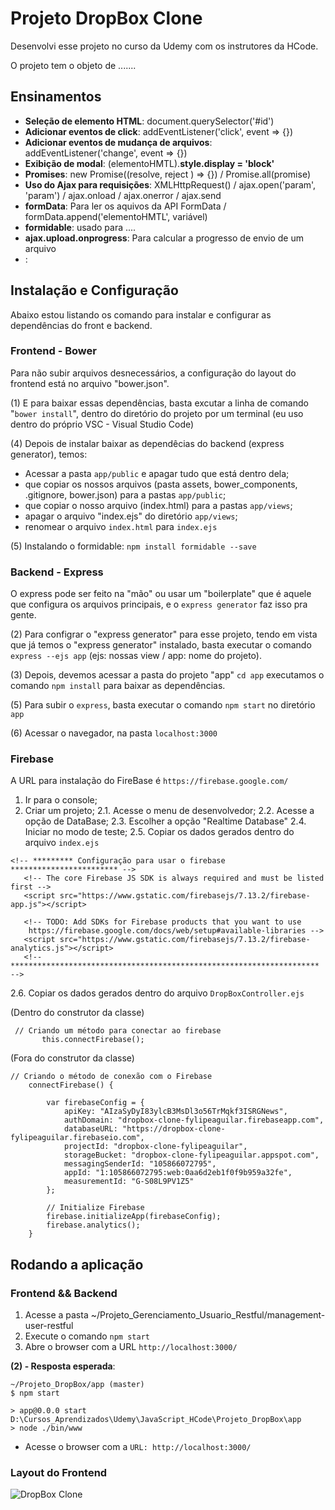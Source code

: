# Projeto DropBox Clone

Desenvolvi esse projeto no curso da Udemy com os instrutores da HCode.

O projeto tem o objeto de .......

## Ensinamentos

 - <b>Seleção de elemento HTML</b>: document.querySelector('#id')
 - <b>Adicionar eventos de click</b>: addEventListener('click', event => {})
 - <b>Adicionar eventos de mudança de arquivos</b>: addEventListener('change', event => {})
 - <b>Exibição de modal</b>: (elementoHMTL).<b>style.display = 'block'</b>
 - <b>Promises</b>: new Promise((resolve, reject ) => {}) / Promise.all(promise)
 - <b>Uso do Ajax para requisições</b>: XMLHttpRequest() /  ajax.open('param', 'param') / ajax.onload / ajax.onerror / ajax.send
 - <b>formData</b>: Para ler os aquivos da API FormData / formData.append('elementoHMTL', variável)
 - <b>formidable</b>: usado para .... 
 - <b>ajax.upload.onprogress</b>: Para calcular a progresso de envio de um arquivo
 - <b></b>:


## Instalação e Configuração 

Abaixo estou listando os comando para instalar e configurar as dependências do front e backend.

### Frontend - Bower

Para não subir arquivos desnecessários, a configuração do layout do frontend está no arquivo "bower.json". 

(1) E para baixar essas dependências, basta excutar a linha de comando "`bower install`", dentro do diretório do projeto por um terminal (eu uso dentro do próprio VSC - Visual Studio Code)

(4) Depois de instalar baixar as dependêcias do backend (express generator), temos:

  - Acessar a pasta `app/public` e apagar tudo que está dentro dela;
  - que copiar os nossos arquivos (pasta assets, bower_components, .gitignore, bower.json) para a pastas `app/public`;
  - que copiar o nosso arquivo (index.html) para a pastas `app/views`;
  - apagar o arquivo "index.ejs" do diretório `app/views`;
  - renomear o arquivo `index.html` para `index.ejs`
  
 (5) Instalando o formidable: `npm install formidable --save`

### Backend - Express

O express pode ser feito na "mão" ou usar um "boilerplate" que é aquele que configura os arquivos principais, e o `express generator` faz isso pra gente.

(2) Para configrar o "express generator" para esse projeto, tendo em vista que já temos o "express generator" instalado, basta executar o comando `express --ejs app` (ejs: nossas view / app: nome do projeto).

(3) Depois, devemos acessar a pasta do projeto "app" `cd app` executamos o comando `npm install` para baixar as dependências.

(5) Para subir o `express`, basta executar o comando `npm start` no diretório `app`

(6) Acessar o navegador, na pasta `localhost:3000`

### Firebase

A URL para instalação do FireBase é  `https://firebase.google.com/`
 1. Ir para o console;
 2. Criar um projeto;
 2.1. Acesse o menu de desenvolvedor;
 2.2. Acesse a opção de DataBase;
 2.3. Escolher a opção "Realtime Database"
 2.4. Iniciar no modo de teste;
 2.5. Copiar os dados gerados dentro do arquivo `index.ejs` 
 
 ```
 <!-- ********* Configuração para usar o firebase ************************ -->
    <!-- The core Firebase JS SDK is always required and must be listed first -->
    <script src="https://www.gstatic.com/firebasejs/7.13.2/firebase-app.js"></script>

    <!-- TODO: Add SDKs for Firebase products that you want to use
     https://firebase.google.com/docs/web/setup#available-libraries -->
    <script src="https://www.gstatic.com/firebasejs/7.13.2/firebase-analytics.js"></script>
    <!-- ********************************************************************* -->
 ```
 2.6. Copiar os dados gerados dentro do arquivo `DropBoxController.ejs` 
 
 (Dentro do construtor da classe)
 ```
  // Criando um método para conectar ao firebase
        this.connectFirebase();
 ```
 
(Fora do construtor da classe)
```
// Criando o método de conexão com o Firebase
    connectFirebase() {

        var firebaseConfig = {
            apiKey: "AIzaSyDyI83ylcB3MsDl3o56TrMqkf3ISRGNews",
            authDomain: "dropbox-clone-fylipeaguilar.firebaseapp.com",
            databaseURL: "https://dropbox-clone-fylipeaguilar.firebaseio.com",
            projectId: "dropbox-clone-fylipeaguilar",
            storageBucket: "dropbox-clone-fylipeaguilar.appspot.com",
            messagingSenderId: "105866072795",
            appId: "1:105866072795:web:0aa6d2eb1f0f9b959a32fe",
            measurementId: "G-S08L9PV1Z5"
        };

        // Initialize Firebase
        firebase.initializeApp(firebaseConfig);
        firebase.analytics();
    }
```

 
## Rodando a aplicação

### Frontend && Backend
 
1. Acesse a pasta ~/Projeto_Gerenciamento_Usuario_Restful/management-user-restful
2. Execute o comando `npm start`
3. Abre o browser com a URL `http://localhost:3000/`
 
<b>(2) - Resposta esperada</b>: 
```
~/Projeto_DropBox/app (master)
$ npm start

> app@0.0.0 start D:\Cursos_Aprendizados\Udemy\JavaScript_HCode\Projeto_DropBox\app
> node ./bin/www
```
- Acesse o browser com a `URL: http://localhost:3000/`

### Layout do Frontend
![DropBox Clone](https://firebasestorage.googleapis.com/v0/b/hcode-com-br.appspot.com/o/DropBoxClone.jpg?alt=media&token=d59cad0c-440d-4516-88f2-da904b9bb443)
